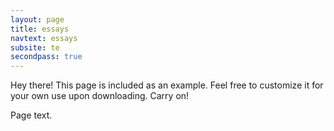 ```yaml
---
layout: page
title: essays
navtext: essays
subsite: te
secondpass: true
---
```


<p class="message">
  Hey there! This page is included as an example. Feel free to customize it for your own use upon downloading. Carry on!
</p>

Page text.